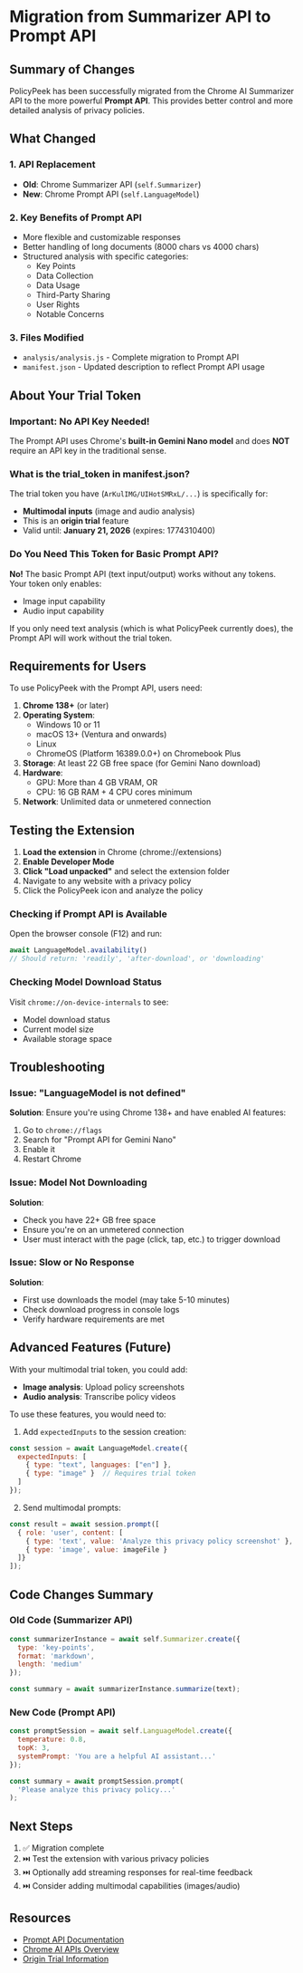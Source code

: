 # Migration from Summarizer API to Prompt API

## Summary of Changes

PolicyPeek has been successfully migrated from the Chrome AI Summarizer API to the more powerful **Prompt API**. This provides better control and more detailed analysis of privacy policies.

## What Changed

### 1. API Replacement
- **Old**: Chrome Summarizer API (`self.Summarizer`)
- **New**: Chrome Prompt API (`self.LanguageModel`)

### 2. Key Benefits of Prompt API
- More flexible and customizable responses
- Better handling of long documents (8000 chars vs 4000 chars)
- Structured analysis with specific categories:
  - Key Points
  - Data Collection
  - Data Usage
  - Third-Party Sharing
  - User Rights
  - Notable Concerns

### 3. Files Modified
- `analysis/analysis.js` - Complete migration to Prompt API
- `manifest.json` - Updated description to reflect Prompt API usage

## About Your Trial Token

### Important: No API Key Needed!
The Prompt API uses Chrome's **built-in Gemini Nano model** and does **NOT** require an API key in the traditional sense.

### What is the trial_token in manifest.json?
The trial token you have (`ArKulIMG/UIHotSMRxL/...`) is specifically for:
- **Multimodal inputs** (image and audio analysis)
- This is an **origin trial** feature
- Valid until: **January 21, 2026** (expires: 1774310400)

### Do You Need This Token for Basic Prompt API?
**No!** The basic Prompt API (text input/output) works without any tokens. Your token only enables:
- Image input capability
- Audio input capability

If you only need text analysis (which is what PolicyPeek currently does), the Prompt API will work without the trial token.

## Requirements for Users

To use PolicyPeek with the Prompt API, users need:

1. **Chrome 138+** (or later)
2. **Operating System**:
   - Windows 10 or 11
   - macOS 13+ (Ventura and onwards)
   - Linux
   - ChromeOS (Platform 16389.0.0+) on Chromebook Plus
3. **Storage**: At least 22 GB free space (for Gemini Nano download)
4. **Hardware**:
   - GPU: More than 4 GB VRAM, OR
   - CPU: 16 GB RAM + 4 CPU cores minimum
5. **Network**: Unlimited data or unmetered connection

## Testing the Extension

1. **Load the extension** in Chrome (chrome://extensions)
2. **Enable Developer Mode**
3. **Click "Load unpacked"** and select the extension folder
4. Navigate to any website with a privacy policy
5. Click the PolicyPeek icon and analyze the policy

### Checking if Prompt API is Available

Open the browser console (F12) and run:
```javascript
await LanguageModel.availability()
// Should return: 'readily', 'after-download', or 'downloading'
```

### Checking Model Download Status

Visit `chrome://on-device-internals` to see:
- Model download status
- Current model size
- Available storage space

## Troubleshooting

### Issue: "LanguageModel is not defined"
**Solution**: Ensure you're using Chrome 138+ and have enabled AI features:
1. Go to `chrome://flags`
2. Search for "Prompt API for Gemini Nano"
3. Enable it
4. Restart Chrome

### Issue: Model Not Downloading
**Solution**: 
- Check you have 22+ GB free space
- Ensure you're on an unmetered connection
- User must interact with the page (click, tap, etc.) to trigger download

### Issue: Slow or No Response
**Solution**:
- First use downloads the model (may take 5-10 minutes)
- Check download progress in console logs
- Verify hardware requirements are met

## Advanced Features (Future)

With your multimodal trial token, you could add:
- **Image analysis**: Upload policy screenshots
- **Audio analysis**: Transcribe policy videos

To use these features, you would need to:
1. Add `expectedInputs` to the session creation:
```javascript
const session = await LanguageModel.create({
  expectedInputs: [
    { type: "text", languages: ["en"] },
    { type: "image" }  // Requires trial token
  ]
});
```

2. Send multimodal prompts:
```javascript
const result = await session.prompt([
  { role: 'user', content: [
    { type: 'text', value: 'Analyze this privacy policy screenshot' },
    { type: 'image', value: imageFile }
  ]}
]);
```

## Code Changes Summary

### Old Code (Summarizer API)
```javascript
const summarizerInstance = await self.Summarizer.create({
  type: 'key-points',
  format: 'markdown',
  length: 'medium'
});

const summary = await summarizerInstance.summarize(text);
```

### New Code (Prompt API)
```javascript
const promptSession = await self.LanguageModel.create({
  temperature: 0.8,
  topK: 3,
  systemPrompt: 'You are a helpful AI assistant...'
});

const summary = await promptSession.prompt(
  'Please analyze this privacy policy...'
);
```

## Next Steps

1. ✅ Migration complete
2. ⏭️ Test the extension with various privacy policies
3. ⏭️ Optionally add streaming responses for real-time feedback
4. ⏭️ Consider adding multimodal capabilities (images/audio)

## Resources

- [Prompt API Documentation](https://developer.chrome.com/docs/ai/built-in-apis#prompt-api)
- [Chrome AI APIs Overview](https://developer.chrome.com/docs/ai/built-in)
- [Origin Trial Information](https://developer.chrome.com/origintrials)
